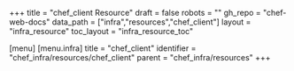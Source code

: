 +++
title = "chef_client Resource"
draft = false
robots = ""
gh_repo = "chef-web-docs"
data_path = ["infra","resources","chef_client"]
layout = "infra_resource"
toc_layout = "infra_resource_toc"

[menu]
  [menu.infra]
    title = "chef_client"
    identifier = "chef_infra/resources/chef_client"
    parent = "chef_infra/resources"
+++

<!-- The contents of this page are automatically generated from the chef_client.yaml file in the data directory. -->
<!-- To suggest a change, edit the https://github.com/chef/chef/blob/main/lib/chef/resource/chef_client.rb file
      and submit a pull request to the https://github.com/chef/chef repository. -->
